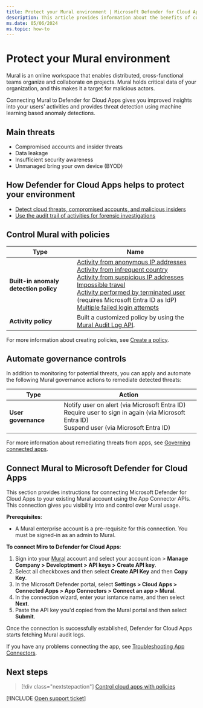 ```yaml
---
title: Protect your Mural environment | Microsoft Defender for Cloud Apps
description: This article provides information about the benefits of connecting your Mural app to Defender for Cloud Apps using the API connector for visibility and control over use.
ms.date: 05/06/2024
ms.topic: how-to
---
```


# Protect your Mural environment

Mural is an online workspace that enables distributed, cross-functional teams organize and collaborate on projects. Mural holds critical data of your organization, and this makes it a target for malicious actors.

Connecting Mural to Defender for Cloud Apps gives you improved insights into your users' activities and provides threat detection using machine learning based anomaly detections.

## Main threats

- Compromised accounts and insider threats
- Data leakage
- Insufficient security awareness
- Unmanaged bring your own device (BYOD)

## How Defender for Cloud Apps helps to protect your environment

- [Detect cloud threats, compromised accounts, and malicious insiders](best-practices.md#detect-cloud-threats-compromised-accounts-malicious-insiders-and-ransomware)
- [Use the audit trail of activities for forensic investigations](best-practices.md#use-the-audit-trail-of-activities-for-forensic-investigations)

## Control Mural with policies

| **Type**                           | **Name**                                                     |
| ---------------------------------- | ------------------------------------------------------------ |
| **Built-in  anomaly detection policy** | [Activity from   anonymous IP addresses](anomaly-detection-policy.md#activity-from-anonymous-ip-addresses)  <br /> [Activity from   infrequent country](anomaly-detection-policy.md#activity-from-infrequent-country) <br /> [Activity from   suspicious IP addresses](anomaly-detection-policy.md#activity-from-suspicious-ip-addresses)  <br /> [Impossible travel](anomaly-detection-policy.md#impossible-travel)  <br /> [Activity   performed by terminated user](anomaly-detection-policy.md#activity-performed-by-terminated-user) (requires Microsoft Entra ID as IdP)   <br />[Multiple failed   login attempts](anomaly-detection-policy.md#multiple-failed-login-attempts)  <br /> |
| **Activity  policy**                   | Built a customized policy by using the [Mural Audit Log API](https://support.mural.co/s/article/audit-logs).  |

<!--check xrefs -->
For more information about creating policies, see [Create a policy](control-cloud-apps-with-policies.md#create-a-policy).

## Automate governance controls

In addition to monitoring for potential threats, you can apply and automate the following Mural governance actions to remediate detected threats:

| **Type**        | **Action**                                                   |
| --------------- | ------------------------------------------------------------ |
| **User governance** | Notify user on  alert (via Microsoft Entra ID)<br />  Require user to sign in again (via Microsoft Entra ID)   <br /> Suspend user (via Microsoft Entra ID) |

For more information about remediating threats from apps, see [Governing connected apps](governance-actions.md).

## Connect Mural to Microsoft Defender for Cloud Apps

This section provides instructions for connecting Microsoft Defender for Cloud Apps to your existing Mural account using the App Connector APIs. This connection gives you visibility into and control over Mural usage. 

**Prerequisites**:

- A Mural enterprise account is a pre-requisite for this connection. You must be signed-in as an admin to Mural.

**To connect Miro to Defender for Cloud Apps**:

1.	Sign into your [Mural](https://app.mural.co/) account and select your account icon > **Manage Company > Developtment > API keys > Create API key**.
1.	Select all checkboxes and then select **Create API Key** and then **Copy Key**.
1.	In the Microsoft Defender portal, select **Settings > Cloud Apps > Connected Apps > App Connectors > Connect an app > Mural**.
1.	In the connection wizard, enter your isntance name, and then select **Next**.
1.	Paste the API key you'd copied from the Mural portal and then select **Submit**.

Once the connection is successfully established, Defender for Cloud Apps starts fetching Mural audit logs.

If you have any problems connecting the app, see [Troubleshooting App Connectors](/defender-cloud-apps/troubleshooting-api-connectors-using-error-messages).

## Next steps

> [!div class="nextstepaction"]
> [Control cloud apps with policies](control-cloud-apps-with-policies.md)


[!INCLUDE [Open support ticket](includes/support.md)]
